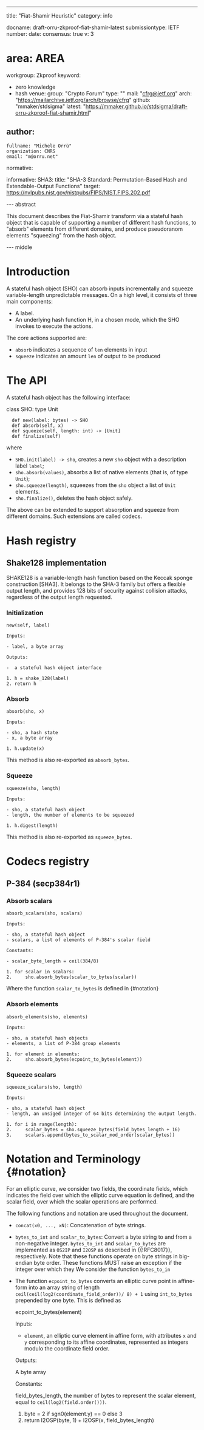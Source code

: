 ---
title: "Fiat-Shamir Heuristic"
category: info

docname: draft-orru-zkproof-fiat-shamir-latest
submissiontype: IETF
number:
date:
consensus: true
v: 3
# area: AREA
workgroup: Zkproof
keyword:
 - zero knowledge
 - hash
venue:
  group: "Crypto Forum"
  type: ""
  mail: "cfrg@ietf.org"
  arch: "https://mailarchive.ietf.org/arch/browse/cfrg"
  github: "mmaker/stdsigma"
  latest: "https://mmaker.github.io/stdsigma/draft-orru-zkproof-fiat-shamir.html"

author:
-
    fullname: "Michele Orrù"
    organization: CNRS
    email: "m@orru.net"

normative:

informative:
  SHA3:
    title: "SHA-3 Standard: Permutation-Based Hash and Extendable-Output Functions"
    target: https://nvlpubs.nist.gov/nistpubs/FIPS/NIST.FIPS.202.pdf

--- abstract

This document describes the Fiat-Shamir transform via a stateful hash object that is capable of supporting a number of different hash functions, to "absorb" elements from different domains, and produce pseudoranom elements "squeezing" from the hash object.

--- middle

# Introduction

A stateful hash object (SHO) can absorb inputs incrementally and squeeze variable-length unpredictable messages.
On a high level, it consists of three main components:

- A label.
- An underlying hash function H, in a chosen mode, which the SHO invokes to execute the actions.

The core actions supported are:

- `absorb` indicates a sequence of `len` elements in input
- `squeeze` indicates an amount `len` of output to be produced

# The API

A stateful hash object has the following interface:

  class SHO:
      type Unit

      def new(label: bytes) -> SHO
      def absorb(self, x)
      def squeeze(self, length: int) -> [Unit]
      def finalize(self)

where

- `SHO.init(label) -> sho`, creates a new `sho` object with a description label `label`;
- `sho.absorb(values)`, absorbs a list of native elements (that is, of type `Unit`);
- `sho.squeeze(length)`, squeezes from the `sho` object a list of `Unit` elements.
- `sho.finalize()`, deletes the hash object safely.

The above can be extended to support absorption and squeeze from different domains. Such extensions are called codecs.

# Hash registry

## Shake128 implementation

SHAKE128 is a variable-length hash function based on the Keccak sponge construction [SHA3]. It belongs to the SHA-3 family but offers a flexible output length, and provides 128 bits of security against collision attacks, regardless of the output length requested.

### Initialization

    new(self, label)

    Inputs:

    - label, a byte array

    Outputs:

    -  a stateful hash object interface

    1. h = shake_128(label)
    2. return h

### Absorb

    absorb(sho, x)

    Inputs:

    - sho, a hash state
    - x, a byte array

    1. h.update(x)

This method is also re-exported as `absorb_bytes`.

### Squeeze

    squeeze(sho, length)

    Inputs:

    - sho, a stateful hash object
    - length, the number of elements to be squeezed

    1. h.digest(length)

This method is also re-exported as `squeeze_bytes`.

# Codecs registry

## P-384 (secp384r1)

### Absorb scalars

    absorb_scalars(sho, scalars)

    Inputs:

    - sho, a stateful hash object
    - scalars, a list of elements of P-384's scalar field

    Constants:

    - scalar_byte_length = ceil(384/8)

    1. for scalar in scalars:
    2.     sho.absorb_bytes(scalar_to_bytes(scalar))

Where the function `scalar_to_bytes` is defined in {#notation}

### Absorb elements

    absorb_elements(sho, elements)

    Inputs:

    - sho, a stateful hash objects
    - elements, a list of P-384 group elements

    1. for element in elements:
    2.     sho.absorb_bytes(ecpoint_to_bytes(element))

### Squeeze scalars

    squeeze_scalars(sho, length)

    Inputs:

    - sho, a stateful hash object
    - length, an unsiged integer of 64 bits determining the output length.

    1. for i in range(length):
    2.     scalar_bytes = sho.squeeze_bytes(field_bytes_length + 16)
    3.     scalars.append(bytes_to_scalar_mod_order(scalar_bytes))

# Notation and Terminology {#notation}

For an elliptic curve, we consider two fields, the coordinate fields, which indicates the field over which the elliptic curve equation is defined, and the scalar field, over which the scalar operations are performed.

The following functions and notation are used throughout the document.

- `concat(x0, ..., xN)`: Concatenation of byte strings.
- `bytes_to_int` and `scalar_to_bytes`: Convert a byte string to and from a non-negative integer.
  `bytes_to_int` and `scalar_to_bytes` are implemented as `OS2IP` and `I2OSP` as described in
  {{!RFC8017}}, respectively. Note that these functions operate on byte strings
  in big-endian byte order. These functions MUST raise an exception if the integer over which they
  We consider the function `bytes_to_in`
- The function `ecpoint_to_bytes` converts an elliptic curve point in affine-form into an array string of length `ceil(ceil(log2(coordinate_field_order))/ 8) + 1` using `int_to_bytes` prepended by one byte. This is defined as

    ecpoint_to_bytes(element)

    Inputs:

    - `element`, an elliptic curve element in affine form, with attributes `x` and `y` corresponding to its affine coordinates, represented as integers modulo the coordinate field order.

    Outputs:

    A byte array

    Constants:

    field_bytes_length, the number of bytes to represent the scalar element, equal to `ceil(log2(field.order()))`.


    1. byte = 2 if sgn0(element.y) == 0 else 3
    2. return I2OSP(byte, 1) + I2OSP(x, field_bytes_length)
